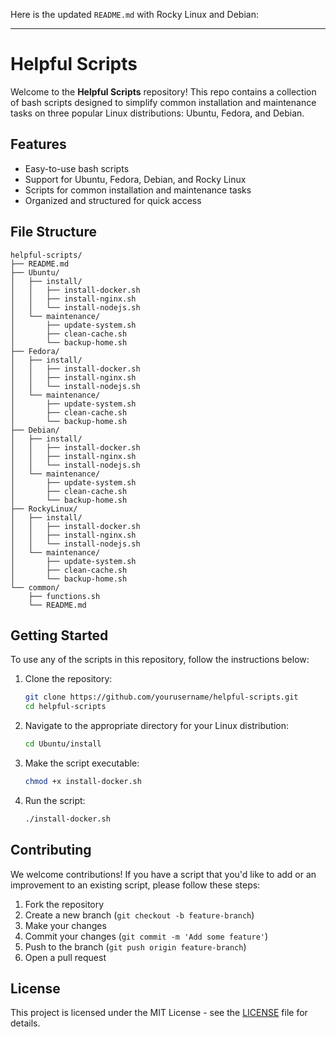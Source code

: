 Here is the updated `README.md` with Rocky Linux and Debian:

---

# Helpful Scripts

Welcome to the **Helpful Scripts** repository! This repo contains a collection of bash scripts designed to simplify common installation and maintenance tasks on three popular Linux distributions: Ubuntu, Fedora, and Debian.

## Features

- Easy-to-use bash scripts
- Support for Ubuntu, Fedora, Debian, and Rocky Linux
- Scripts for common installation and maintenance tasks
- Organized and structured for quick access

## File Structure

```
helpful-scripts/
├── README.md
├── Ubuntu/
│   ├── install/
│   │   ├── install-docker.sh
│   │   ├── install-nginx.sh
│   │   └── install-nodejs.sh
│   └── maintenance/
│       ├── update-system.sh
│       ├── clean-cache.sh
│       └── backup-home.sh
├── Fedora/
│   ├── install/
│   │   ├── install-docker.sh
│   │   ├── install-nginx.sh
│   │   └── install-nodejs.sh
│   └── maintenance/
│       ├── update-system.sh
│       ├── clean-cache.sh
│       └── backup-home.sh
├── Debian/
│   ├── install/
│   │   ├── install-docker.sh
│   │   ├── install-nginx.sh
│   │   └── install-nodejs.sh
│   └── maintenance/
│       ├── update-system.sh
│       ├── clean-cache.sh
│       └── backup-home.sh
├── RockyLinux/
│   ├── install/
│   │   ├── install-docker.sh
│   │   ├── install-nginx.sh
│   │   └── install-nodejs.sh
│   └── maintenance/
│       ├── update-system.sh
│       ├── clean-cache.sh
│       └── backup-home.sh
└── common/
    ├── functions.sh
    └── README.md
```

## Getting Started

To use any of the scripts in this repository, follow the instructions below:

1. Clone the repository:
    ```bash
    git clone https://github.com/yourusername/helpful-scripts.git
    cd helpful-scripts
    ```

2. Navigate to the appropriate directory for your Linux distribution:
    ```bash
    cd Ubuntu/install
    ```

3. Make the script executable:
    ```bash
    chmod +x install-docker.sh
    ```

4. Run the script:
    ```bash
    ./install-docker.sh
    ```

## Contributing

We welcome contributions! If you have a script that you'd like to add or an improvement to an existing script, please follow these steps:

1. Fork the repository
2. Create a new branch (`git checkout -b feature-branch`)
3. Make your changes
4. Commit your changes (`git commit -m 'Add some feature'`)
5. Push to the branch (`git push origin feature-branch`)
6. Open a pull request

## License

This project is licensed under the MIT License - see the [LICENSE](LICENSE) file for details.
